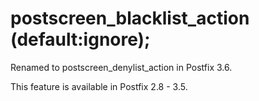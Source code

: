 # postscreen_blacklist_action (default:ignore); 

 Renamed to postscreen_denylist_action in Postfix 3.6. 

 This feature is available in Postfix 2.8 - 3.5. 



